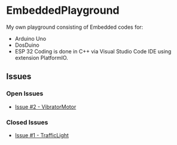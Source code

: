 # EmbeddedPlayground
My own playground consisting of Embedded codes for:
- Arduino Uno
- DosDuino
- ESP 32
Coding is done in C++ via Visual Studio Code IDE using extension PlatformIO.

## Issues
### Open Issues
- [Issue #2 - VibratorMotor](https://github.com/nrastija/EmbeddedPlayground/issues/2)
### Closed Issues
- [Issue #1 - TrafficLight](https://github.com/nrastija/EmbeddedPlayground/issues/1)
